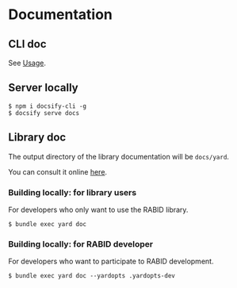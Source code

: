 # Documentation 

## CLI doc

See [Usage](pages/usage.md?id=cli).

## Server locally

```
$ npm i docsify-cli -g
$ docsify serve docs
```

## Library doc

The output directory of the library documentation will be `docs/yard`.

You can consult it online [here](yard).

### Building locally: for library users

For developers who only want to use the RABID library.

```
$ bundle exec yard doc
```

### Building locally: for RABID developer

For developers who want to participate to RABID development.

```
$ bundle exec yard doc --yardopts .yardopts-dev
```
